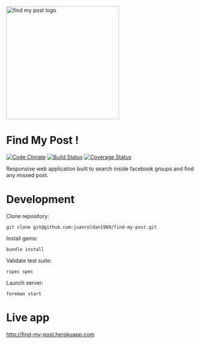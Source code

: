 <div align="left">
  <a href="https://github.com/juanroldan1989/find-my-post"><img width="300" src="https://github.com/juanroldan1989/find-my-post/raw/master/app/assets/images/icon.jpg" alt="find my post logo" /></a>
</div>

# Find My Post !

[![Code Climate](https://codeclimate.com/github/juanroldan1989/find-my-post/badges/gpa.svg)](https://codeclimate.com/github/juanroldan1989/find-my-post)
[![Build Status](https://travis-ci.org/juanroldan1989/find-my-post.svg?branch=master)](https://travis-ci.org/juanroldan1989/find-my-post)
[![Coverage Status](https://coveralls.io/repos/github/juanroldan1989/find-my-post/badge.svg?branch=master)](https://coveralls.io/github/juanroldan1989/find-my-post?branch=master)

Responsive web application built to search inside facebook groups and find any missed post.

# Development

Clone repository:

```
git clone git@github.com:juanroldan1989/find-my-post.git
```

Install gems:

```
bundle install
```

Validate test suite:

```
rspec spec
```

Launch server:

```
foreman start
```

# Live app

http://find-my-post.herokuapp.com
